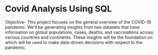 # Covid Analysis Using SQL
Objective- This project focuses on the general overview of the COVID-19 pandemic. We'll be generating insights from two datasets that have information on global populations, cases, deaths, and vaccinations across various countries and continents. These insights will be the foundation on which will be used to make data-driven decisions with respect to the pandemic.
